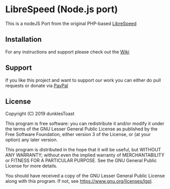 # LibreSpeed (Node.js port)
This is a nodeJS Port from the original PHP-based [LibreSpeed](https://github.com/librespeed/speedtest)

## Installation
For any instructions and support please check out the [Wiki](https://github.com/librespeed/speedtest/wiki)

## Support
If you like this project and want to support our work you can either do pull requests or donate via [PayPal](https://paypal.me/dunklesToast) 

## License
Copyright (C) 2019 dunklesToast


This program is free software: you can redistribute it and/or modify
it under the terms of the GNU Lesser General Public License as published by
the Free Software Foundation, either version 3 of the License, or
(at your option) any later version.

This program is distributed in the hope that it will be useful,
but WITHOUT ANY WARRANTY; without even the implied warranty of
MERCHANTABILITY or FITNESS FOR A PARTICULAR PURPOSE.  See the
GNU General Public License for more details.

You should have received a copy of the GNU Lesser General Public License
along with this program.  If not, see <https://www.gnu.org/licenses/lgpl>.

